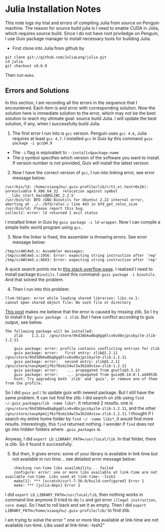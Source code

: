 # Julia Installation Notes
This note logs my trial and errors of compiling Julia from source on Penguin machine. The reason for source build julia is I need to enable CUDA in Julia, which requires source build. Since I do not have root priviledge on Penguin, I use Guix package manager to install necessary tools for building Julia.

* First clone into Julia from github by

```
git clone git://github.com/JuliaLang/julia.git
cd julia
git checkout v0.6.0
```
Then run `make`.

## Errors and Solutions
In this section, I am recording all the errors in the sequence that I encountered. Each item is and error with corresponding solution. Now the solution here is immediate solution to the error, which may not be the best solution to reach my ultimate goal: source build Julia. I will update the best solution, if any, when I  successfully build Julia.

1. The first error I run into is `gcc` version.  Penguin uses `gcc 4.6`, Julia requires at least `gcc 4.7`. I installed `gcc` in Guix by this command
`guix package -i gcc@4.9`
  * The `-i` flag is equivalant to `--install=$package-name`
  * The `@` symbol specifies which version of the software you want to install. If version number is not provided, Guix will install the latest version.

2. Now I have the correct version of `gcc`, I run into linking error, see error message below:
```
/usr/bin/ld: /home/xiaoqihu/.guix-profile/lib/crt1.o(.text+0x26): unresolvable R_X86_64_32 	relocation against symbol `__libc_start_main@@GLIBC_2.2.5'
/usr/bin/ld: BFD (GNU Binutils for Ubuntu) 2.22 internal error, aborting at ../../bfd/reloc.c line 443 in bfd_get_reloc_size
/usr/bin/ld: Please report this bug.
collect2: error: ld returned 1 exit status
```
I installed linker in Guix by `guix package -i ld-wrapper`. Now I can compile a simple hello world program using `gcc`.

3. Now the linker is fixed, the assembler is throwing errors. See error message below:
```
/tmp/cc4Wl4m5.s: Assembler messages:
/tmp/cc4Wl4m5.s:1956: Error: expecting string instruction after `rep'
/tmp/cc4Wl4m5.s:4693: Error: expecting string instruction after `rep'
```
A quick search points me to [this stack overflow page](https://stackoverflow.com/questions/23561136/casablanca-assembly-error-gcc-4-8-1-on-linux-centos). I realized I need to install package `Binutils`. I used this command: `guix package -i binutils`. And that solved the problem.

4. Then I run into this problem:
```
llvm-tblgen: error while loading shared libraries: libz.so.1:
cannot open shared object file: No such file or directory
```
[This post](https://stackoverflow.com/questions/21256866/libz-so-1-cannot-open-shared-object-file) makes me believe that the error is caused by missing zlib. So I try to install it by: `guix package -i zlib`. But I have conflict according to guix output, see below.
```
The following package will be installed:
   	zlib	1.2.11	/gnu/store/9hd38bkw8bq8gq6lcv6vd8xjpcsbyzlm-zlib-1.2.11

	guix package: error: profile contains conflicting entries for zlib
	guix package: error:   first entry: zlib@1.2.11 /gnu/store/9hd38bkw8bq8gq6lcv6vd8xjpcsbyzlm-zlib-1.2.11
	guix package: error:   second entry: zlib@1.2.11 /gnu/store/navpkpm1jf6zf8zmi54wl5w3b2ddv1sw-zlib-1.2.11
	guix package: error:    ... propagated from gnutls@3.5.13
	guix package: error:    ... propagated from guix@0.14.0-1.ad4953b
	hint: Try upgrading both `zlib' and `guix', or remove one of them from the profile.
```
So I did `guix pull` to update guix with newest package.
But I still have the same problem.
It can not find the zlib.
I did search on zlib using `find ~/.guix_packages/lib -name libz*`.
It returned 2 results. one is `/gnu/store/9hd38bkw8bq8gq6lcv6vd8xjpcsbyzlm-zlib-1.2.11`, and the other `/gnu/store/navpkpm1jf6zf8zmi54wl5w3b2ddv1sw-zlib-1.2.11`. I thought if I search my entire home folder by `find ~/ -name libz*`, it would find more results. Interestingly, this `find` returned nothing. I wonder if `find` does not go into hidden folders where `.guix_packages` is.

   Anyway, I did `export LD_LIBRARY_PATH=/usr/local/lib`. In that folder, there is zlib. So it found it successfully.

5. But then, it gives errors: some of your library is available in link time but not available in run time... see detailed error message below:
```
	checking run-time libs availability... failed
	configure: error: one or more libs available at link-time are not available run-time. Libs used at link-time: -lssh2
	make[1]: *** [scratch/curl-7.56.0/build-configured] Error 1
	make: *** [julia-deps] Error 2
```

   I did `export LD_LIBRARY_PATH=/usr/local/lib`, then nothing works in command line anymore (I tried to do `ls` and got error `illegal instruction, core dump`). So I had to roll back and set it as empty. Then I did `export LIBRARY_PATH=/home/xiaoqihu/.guix-profile/lib/` to find zlib.

I am trying to solve the error " one or more libs available at link-time are not available run-time. Libs used at link-time: -lssh2"
